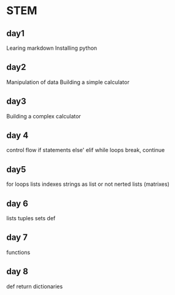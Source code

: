 # STEM
## day1
Learing markdown
Installing python
## day2
Manipulation of data
Building a simple calculator 
## day3
Building a complex calculator 
## day 4
control flow
if statements
else' elif
while loops
break, continue 
## day5
for loops
lists
  indexes
  strings as list or not
  nerted lists (matrixes)
## day 6
lists
tuples
sets
def
## day 7
functions
## day 8
def
return
dictionaries
